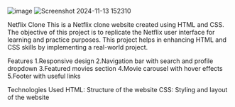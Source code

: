 ![image](https://github.com/user-attachments/assets/302698cf-5927-4ec1-9539-d714753922b4)
![Screenshot 2024-11-13 152310](https://github.com/user-attachments/assets/ddeb9587-85e8-4f07-b4cc-5ab866f8d5f1)

Netflix Clone
This is a Netflix clone website created using HTML and CSS. The objective of this project is to replicate the Netflix user interface for learning and practice purposes. This project helps in enhancing HTML and CSS skills by implementing a real-world project.

Features
1.Responsive design
2.Navigation bar with search and profile dropdown
3.Featured movies section
4.Movie carousel with hover effects
5.Footer with useful links

Technologies Used
HTML: Structure of the website
CSS: Styling and layout of the website
